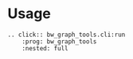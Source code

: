 # Usage

```{eval-rst}
.. click:: bw_graph_tools.cli:run
    :prog: bw_graph_tools
    :nested: full
```
